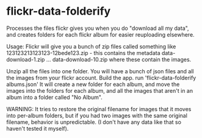 # flickr-data-folderify
Processes the files flickr gives you when you do "download all my data", and creates folders for each flickr album for easier reuploading elsewhere.

Usage: 
Flickr will give you a bunch of zip files called something like
123123213123123-12bede123.zip - this contains the metadata
data-download-1.zip
...
data-download-10.zip 
where these contain the images.

Unzip all the files into one folder. You will have a bunch of json files and all the images from your flickr account.
Build the app.
run 'flickr-data-folderify albums.json'
It will create a new folder for each album, and move the images into the folders for each album, and all the images that aren't in an album into a folder called "No Album".

WARNING:
It tries to restore the original filename for images that it moves into per-album folders, but if you had two images with the same original filename, behavior is unpredictable. (I don't have any data like that so haven't tested it myself).

